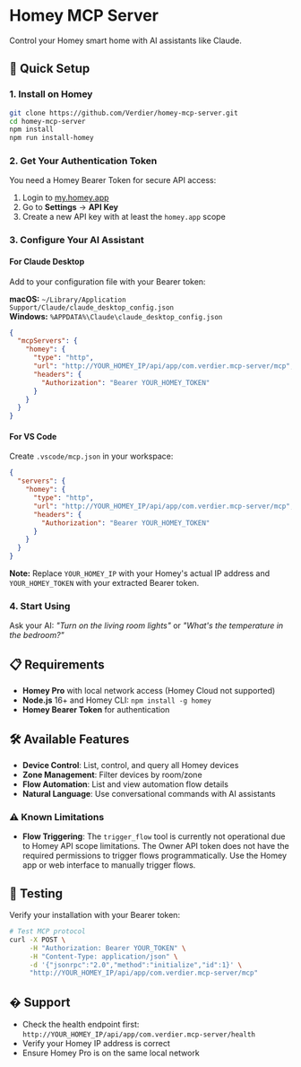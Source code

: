 # Homey MCP Server

Control your Homey smart home with AI assistants like Claude.

## 🚀 Quick Setup

### 1. Install on Homey

```bash
git clone https://github.com/Verdier/homey-mcp-server.git
cd homey-mcp-server
npm install
npm run install-homey
```

### 2. Get Your Authentication Token

You need a Homey Bearer Token for secure API access:

1. Login to [my.homey.app](https://my.homey.app)
2. Go to **Settings** → **API Key**
3. Create a new API key with at least the `homey.app` scope

### 3. Configure Your AI Assistant

#### For Claude Desktop

Add to your configuration file with your Bearer token:

**macOS:** `~/Library/Application Support/Claude/claude_desktop_config.json`  
**Windows:** `%APPDATA%\Claude\claude_desktop_config.json`

```json
{
  "mcpServers": {
    "homey": {
      "type": "http",
      "url": "http://YOUR_HOMEY_IP/api/app/com.verdier.mcp-server/mcp",
      "headers": {
        "Authorization": "Bearer YOUR_HOMEY_TOKEN"
      }
    }
  }
}
```

#### For VS Code

Create `.vscode/mcp.json` in your workspace:

```json
{
  "servers": {
    "homey": {
      "type": "http",
      "url": "http://YOUR_HOMEY_IP/api/app/com.verdier.mcp-server/mcp",
      "headers": {
        "Authorization": "Bearer YOUR_HOMEY_TOKEN"
      }
    }
  }
}
```

**Note:** Replace `YOUR_HOMEY_IP` with your Homey's actual IP address and `YOUR_HOMEY_TOKEN` with your extracted Bearer token.

### 4. Start Using

Ask your AI: _"Turn on the living room lights"_ or _"What's the temperature in the bedroom?"_

## 📋 Requirements

- **Homey Pro** with local network access (Homey Cloud not supported)
- **Node.js** 16+ and Homey CLI: `npm install -g homey`
- **Homey Bearer Token** for authentication

## 🛠 Available Features

- **Device Control**: List, control, and query all Homey devices
- **Zone Management**: Filter devices by room/zone
- **Flow Automation**: List and view automation flow details
- **Natural Language**: Use conversational commands with AI assistants

### ⚠️ Known Limitations

- **Flow Triggering**: The `trigger_flow` tool is currently not operational due to Homey API scope limitations. The Owner API token does not have the required permissions to trigger flows programmatically. Use the Homey app or web interface to manually trigger flows.

## 🧪 Testing

Verify your installation with your Bearer token:

```bash
# Test MCP protocol
curl -X POST \
     -H "Authorization: Bearer YOUR_TOKEN" \
     -H "Content-Type: application/json" \
     -d '{"jsonrpc":"2.0","method":"initialize","id":1}' \
     "http://YOUR_HOMEY_IP/api/app/com.verdier.mcp-server/mcp"
```

## � Support

- Check the health endpoint first: `http://YOUR_HOMEY_IP/api/app/com.verdier.mcp-server/health`
- Verify your Homey IP address is correct
- Ensure Homey Pro is on the same local network
